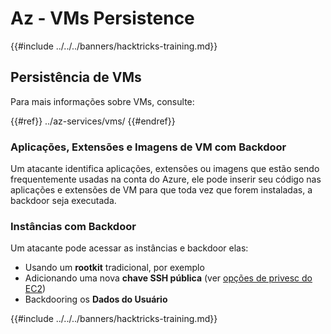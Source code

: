 # Az - VMs Persistence

{{#include ../../../banners/hacktricks-training.md}}

## Persistência de VMs

Para mais informações sobre VMs, consulte:

{{#ref}}
../az-services/vms/
{{#endref}}

### Aplicações, Extensões e Imagens de VM com Backdoor <a href="#backdoor-instances" id="backdoor-instances"></a>

Um atacante identifica aplicações, extensões ou imagens que estão sendo frequentemente usadas na conta do Azure, ele pode inserir seu código nas aplicações e extensões de VM para que toda vez que forem instaladas, a backdoor seja executada.

### Instâncias com Backdoor <a href="#backdoor-instances" id="backdoor-instances"></a>

Um atacante pode acessar as instâncias e backdoor elas:

- Usando um **rootkit** tradicional, por exemplo
- Adicionando uma nova **chave SSH pública** (ver [opções de privesc do EC2](https://cloud.hacktricks.xyz/pentesting-cloud/aws-security/aws-privilege-escalation/aws-ec2-privesc))
- Backdooring os **Dados do Usuário**

{{#include ../../../banners/hacktricks-training.md}}
